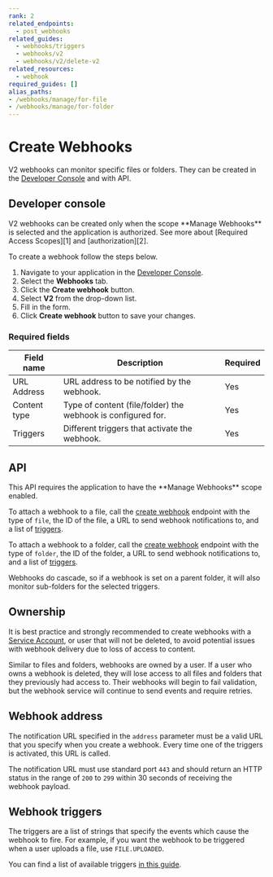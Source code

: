 ```yaml
---
rank: 2
related_endpoints:
  - post_webhooks
related_guides:
  - webhooks/triggers
  - webhooks/v2
  - webhooks/v2/delete-v2
related_resources:
  - webhook
required_guides: []
alias_paths:
- /webhooks/manage/for-file
- /webhooks/manage/for-folder
---
```


# Create Webhooks

V2 webhooks can monitor specific files or folders. They can be
created in the [Developer Console][console] and with API.

## Developer console

<Message type='warning'>
  V2 webhooks can be created only when the scope **Manage Webhooks**
  is selected and the application is authorized. See more about
  [Required Access Scopes][1] and [authorization][2].
</Message>

To create a webhook follow the steps below.

1. Navigate to your application in the [Developer Console][console].
2. Select the **Webhooks** tab.
3. Click the **Create webhook** button.
4. Select **V2** from the drop-down list.
5. Fill in the form.
6. Click **Create webhook** button to save your changes.

### Required fields

| Field name | Description | Required |
| --- | --- | --- |
| URL Address | URL address to be notified by the webhook. | Yes |
| Content type | Type of content (file/folder) the webhook is configured for. | Yes |
| Triggers | Different triggers that activate the webhook. | Yes |

## API

<Message type='warning'>
  This API requires the application to have the **Manage Webhooks** scope enabled.
</Message>

To attach a webhook to a file, call the [create webhook][3] endpoint with the
type of `file`, the ID of the file, a URL to send webhook notifications to, and
a list of [triggers][4].

<Samples id='post_webhooks' />

To attach a webhook to a folder, call the [create webhook][3] endpoint with the
type of `folder`, the ID of the folder, a URL to send webhook notifications to,
and a list of [triggers][4].

<Samples id='post_webhooks' variant='for_folder' />

<Message type='notice'>
  Webhooks do cascade, so if a webhook is set on a parent folder,
  it will also monitor sub-folders for the selected triggers.
</Message>

## Ownership

It is best practice and strongly recommended to create webhooks with a
[Service Account][sa], or user that will not be deleted, to avoid potential
issues with webhook delivery due to loss of access to content.

Similar to files and folders, webhooks are owned by a user. If a user who owns a
webhook is deleted, they will lose access to all files and folders that they
previously had access to. Their webhooks will begin to fail validation, but the
webhook service will continue to send events and require retries.

## Webhook address

The notification URL specified in the `address` parameter must be a valid URL
that you specify when you create a webhook. Every time one of the triggers is
activated, this URL is called.

The notification URL must use standard port `443` and should return
an HTTP status in the range of `200` to `299` within 30 seconds of receiving
the webhook payload.

## Webhook triggers

The triggers are a list of strings that specify the events which cause the
webhook to fire. For example, if you want the webhook to be triggered
when a user uploads a file, use `FILE.UPLOADED`.

You can find a list of available triggers [in this guide][4].

[1]: g://applications
[2]: g://authorization
[3]: e://post_webhooks
[4]: g://webhooks/triggers
[sa]: page://platform/user-types/#service-account
[console]: https://app.box.com/developers/console
